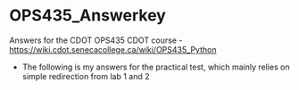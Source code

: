 # OPS435_Answerkey
Answers for the CDOT OPS435 CDOT course - https://wiki.cdot.senecacollege.ca/wiki/OPS435_Python

- The following is my answers for the practical test, which mainly relies on simple redirection from lab 1 and 2
